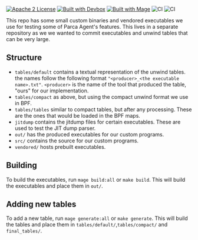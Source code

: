 [![Apache 2 License](https://img.shields.io/badge/license-Apache%202-blue.svg)](LICENSE)
[![Built with Devbox](https://jetpack.io/img/devbox/shield_moon.svg)](https://jetpack.io/devbox/docs/contributor-quickstart/)
[![Built with Mage](https://magefile.org/badge.svg)](https://magefile.org)
![CI](https://github.com/parca-dev/testdata/workflows/ci/badge.svg?branch=main)
![CI](https://github.com/parca-dev/testdata/actions/workflows/ci.yml/badge.svg)

This repo has some small custom binaries and vendored executables we use for testing some of Parca Agent's features. This lives in a separate repository as we we wanted to commit executables and unwind tables that can be very large.

## Structure

- `tables/default` contains a textual representation of the unwind tables. the names follow the following format `"<producer>_<the executable name>.txt"`. `<producer>` is the name of the tool that produced the table, "ours" for our implementation.
- `tables/compact` as above, but using the compact unwind format we use in BPF.
- `tables/tables` similar to compact tables, but after any processing. These are the ones that would be loaded in the BPF maps.
- `jitdump` contains the jitdump files for certain executables. These are used to test the JIT dump parser.
- `out/` has the produced executables for our custom programs.
- `src/` contains the source for our custom programs.
- `vendored/` hosts prebuilt executables.


## Building

To build the executables, run `mage build:all` or `make build`. This will build the executables and place them in `out/`.

## Adding new tables

To add a new table, run `mage generate:all` or `make generate`. This will build the tables and place them in `tables/default/`,`tables/compact/` and `final_tables/`.
